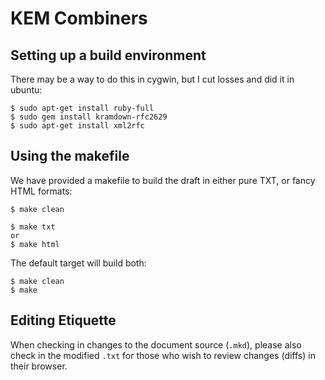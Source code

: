 # KEM Combiners


## Setting up a build environment

There may be a way to do this in cygwin, but I cut losses and did it in ubuntu:

    $ sudo apt-get install ruby-full
    $ sudo gem install kramdown-rfc2629
    $ sudo apt-get install xml2rfc


## Using the makefile

We have provided a makefile to build the draft in either pure TXT, or fancy HTML formats:

    $ make clean

    $ make txt
    or
    $ make html

The default target will build both:

    $ make clean
    $ make

## Editing Etiquette

When checking in changes to the document source (`.mkd`), please also check in the modified `.txt` for those who wish to review changes (diffs) in their browser.
